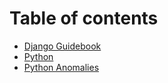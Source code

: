 # Table of contents

* [Django Guidebook](README.md)
* [Python](python.md)
* [Python Anomalies](python-anomalies.md)

